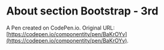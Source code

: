 # About section Bootstrap - 3rd

A Pen created on CodePen.io. Original URL: [https://codepen.io/componentity/pen/BaKrOYv](https://codepen.io/componentity/pen/BaKrOYv).


